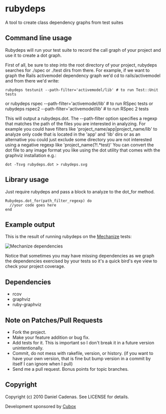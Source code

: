 rubydeps
========

A tool to create class dependency graphs from test suites

Command line usage
------------------


Rubydeps will run your test suite to record the call graph of your project and use it to create a dot graph.

First of all, be sure to step into the root directory of your project, rubydeps searches for ./spec or ./test dirs from there.
For example, if we want to graph the Rails activemodel dependency graph we'd cd to rails/activemodel and from there we'd write:

    rubydeps testunit --path-filter='activemodel/lib' # to run Test::Unit tests
or
    rubydeps rspec --path-filter='activemodel/lib' # to run RSpec tests
or
    rubydeps rspec2 --path-filter='activemodel/lib' # to run RSpec 2 tests

This will output a rubydeps.dot. The --path-filter option specifies a regexp that matches the path of the files you are interested in analyzing. For example you could have filters like 'project_name/app|project_name/lib' to analyze only code that is located in the 'app' and 'lib' dirs or as an alternative you could just exclude some directory you are not interested using a negative regexp like 'project_name(?!.*test)'
You can convert the dot file to any image format you like using the dot utility that comes with the graphviz installation e.g.:

    dot -Tsvg rubydeps.dot > rubydeps.svg


Library usage
-------------

Just require rubydeps and pass a block to analyze to the dot_for method.

    Rubydeps.dot_for(path_filter_regexp) do
      //your code goes here
    end

Example output
--------------

This is the result of running rubydeps on the [Mechanize](http://github.com/tenderlove/mechanize) tests:

![Mechanize dependencies](https://github.com/dcadenas/rubydeps/raw/master/mechanize-deps.png)

Notice that sometimes you may have missing dependencies as we graph the dependencies exercised by your tests so it's a quick bird's eye view to check your project coverage.

Dependencies
------------

* rcov
* graphviz
* ruby-graphviz

Note on Patches/Pull Requests
-----------------------------

* Fork the project.
* Make your feature addition or bug fix.
* Add tests for it. This is important so I don't break it in a
  future version unintentionally.
* Commit, do not mess with rakefile, version, or history.
  (if you want to have your own version, that is fine but bump version in a commit by itself I can ignore when I pull)
* Send me a pull request. Bonus points for topic branches.

Copyright
---------

Copyright (c) 2010 Daniel Cadenas. See LICENSE for details.

Development sponsored by [Cubox](www.cuboxsa.com)
